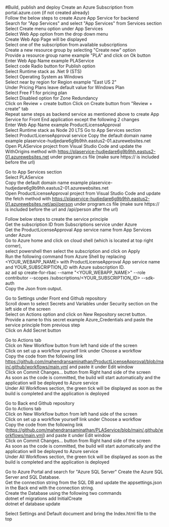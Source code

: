 #Build, publish and deploy
Create an Azure Subscription from portal.azure.com (if not created already)  
Follow the below steps to create Azure App Service for backend  
Search for "App Services" and select "App Services" from Services section  
Select Create menu option under App Services  
Select Web App option from the drop down menu  
Create Web App Page will be displayed  
Select one of the subscription from available subscriptions  
Create a new resource group by selecting "Create new" option  
Provide a resource group name example "PLA" and click on Ok button  
Enter Web App Name example PLAService  
Select code Radio button for Publish option  
Select Runtime stack as .Net 9 (STS)  
Select Operating System as Windows  
Select near by region for Region example "East US 2"  
Under Pricing Plans leave default value for Windows Plan  
Select Free F1 for pricing plan  
Select Disabled option for Zone Redundancy  
Click on Review + create button
Click on Create button from "Review + create" tab  
Repeat same steps as backend service as mentioned above to create App Service for Front End application except the following 2 changes     
Enter Web App Name example ProductLicenseApproval    
Select Runtime stack as Node 20 LTS Go to App Services section    
Select ProductLicenseApproval service Copy the default domain name example plaservice-hudjedare6g9b9hh.eastus2-01.azurewebsites.net    
Open PLAService project from Visual Studio Code and update the WithOrigins method with https://plaservice-hudjedare6g9b9hh.eastus2-01.azurewebsites.net under program.cs file (make sure https:// is included before the url)  

Go to App Services section  
Select PLAService   
Copy the default domain name example plaservice-hudjedare6g9b9hh.eastus2-01.azurewebsites.net   
Open ProductLicenseApproval project from Visual Studio Code and update the fetch method with https://plaservice-hudjedare6g9b9hh.eastus2-01.azurewebsites.net/api/person under program.cs file (make sure https:// is included before the url and /api/person after the url)  

Follow below steps to create the service principle  
Get the subscription ID from Subscriptions service under Azure   
Get the ProductLicenseApproval App service name from App Services under Azure   
Go to Azure home and click on cloud shell (which is located at top right corner),   
select powershell then select the subscription and click on Apply  
Run the following command from Azure Shell by replacing <YOUR_WEBAPP_NAME> with ProductLicenseApproval App service name and YOUR_SUBSCRIPTION_ID with Azure subscription ID.  
az ad sp create-for-rbac --name "<YOUR_WEBAPP_NAME>" --role contributor --scopes /subscriptions/<YOUR_SUBSCRIPTION_ID> --sdk-auth  
Copy the Json from output.  

Go to Settings under Front end Github repository   
Scroll down to select Secrets and Variables under Security section on the left side of the screen   
Select on Actions option and click on New Repository secret button.   
Provide a name to this secret example Azure_Credentials and paste the service principle from previous step   
Click on Add Secret button  

Go to Actions tab   
Click on New Workflow button from left hand side of the screen    
Click on set up a workflow yourself link under Choose a workflow    
Copy the code from the following link https://github.com/mahendransaminathan/ProductLicenseApproval/blob/main/.github/workflows/main.yml and paste it under Edit window    
Click on Commit Changes... button from Right hand side of the screen  
As soon as the code is committed, the build will start automatically and the application will be deployed to Azure service  
Under All Workflows section, the green tick will be displayed as soon as the build is completed and the application is deployed  

Go to Back end Github repository   
Go to Actions tab   
Click on New Workflow button from left hand side of the screen    
Click on set up a workflow yourself link under Choose a workflow    
Copy the code from the following link (https://github.com/mahendransaminathan/PLAService/blob/main/.github/workflows/main.yml) and paste it under Edit window    
Click on Commit Changes... button from Right hand side of the screen  
As soon as the code is committed, the build will start automatically and the application will be deployed to Azure service  
Under All Workflows section, the green tick will be displayed as soon as the build is completed and the application is deployed  

Go to Azure Portal and search for "Azure SQL Server"
Create the Azure SQL Server and SQL Database.  
Get the connection string from the SQL DB and update the appsettings.json in the Back end with the connection string.  
Create the Database using the following two commands  
dotnet ef migrations add InitialCreate  
dotnet ef database update

Select Settings and Default document and bring the Index.html file to the top  
